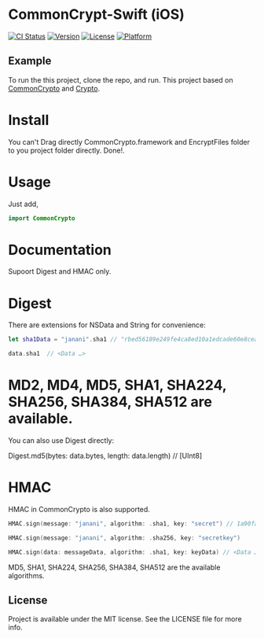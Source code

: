 # CommonCrypt-Swift (iOS)

[![CI Status](https://img.shields.io/travis/Aravind/ARCrypt.svg?style=flat)](https://travis-ci.org/Aravind/ARCrypt)
[![Version](https://img.shields.io/cocoapods/v/ARCrypt.svg?style=flat)](https://cocoapods.org/pods/ARCrypt)
[![License](https://img.shields.io/cocoapods/l/ARCrypt.svg?style=flat)](https://cocoapods.org/pods/ARCrypt)
[![Platform](https://img.shields.io/cocoapods/p/ARCrypt.svg?style=flat)](https://cocoapods.org/pods/ARCrypt)

## Example

To run the this project, clone the repo, and run. This project based on [CommonCrypto](https://github.com/soffes/CommonCrypto) and [Crypto](https://github.com/soffes/Crypto).

# Install

You can't Drag directly CommonCrypto.framework and EncryptFiles folder to you project folder directly. Done!.

# Usage

Just add,
``` swift
import CommonCrypto
```
# Documentation
Supoort Digest and HMAC only.

# Digest
There are extensions for NSData and String for convenience:
``` swift
let sha1Data = "janani".sha1 // "rbed56189e249fe4ca8ed10a1edcade60e8ceac0"

data.sha1  // <Data …>

```

# MD2, MD4, MD5, SHA1, SHA224, SHA256, SHA384, SHA512 are available.

You can also use Digest directly:

Digest.md5(bytes: data.bytes, length: data.length) // [UInt8]

# HMAC
HMAC in CommonCrypto is also supported.

``` swift
HMAC.sign(message: "janani", algorithm: .sha1, key: "secret") // 1a90fa4e73686dfca75f5411d9fb81951edf1292

HMAC.sign(message: "janani", algorithm: .sha256, key: "secretkey")

HMAC.sign(data: messageData, algorithm: .sha1, key: keyData) // <Data …>
```

MD5, SHA1, SHA224, SHA256, SHA384, SHA512 are the available algorithms.

## License

Project is available under the MIT license. See the LICENSE file for more info.
